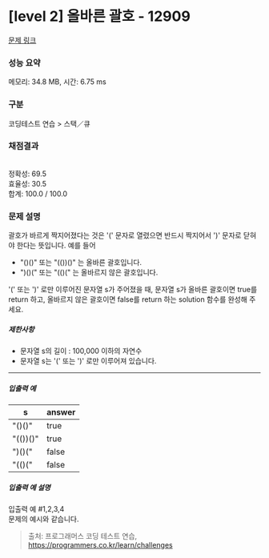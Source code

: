 # [level 2] 올바른 괄호 - 12909 

[문제 링크](https://school.programmers.co.kr/learn/courses/30/lessons/12909) 

### 성능 요약

메모리: 34.8 MB, 시간: 6.75 ms

### 구분

코딩테스트 연습 > 스택／큐

### 채점결과

<br/>정확성: 69.5<br/>효율성: 30.5<br/>합계: 100.0 / 100.0

### 문제 설명

<p style="user-select: auto;">괄호가 바르게 짝지어졌다는 것은 '(' 문자로 열렸으면 반드시 짝지어서 ')' 문자로 닫혀야 한다는 뜻입니다. 예를 들어</p>

<ul style="user-select: auto;">
<li style="user-select: auto;">"()()" 또는 "(())()" 는 올바른 괄호입니다.</li>
<li style="user-select: auto;">")()(" 또는 "(()(" 는 올바르지 않은 괄호입니다.</li>
</ul>

<p style="user-select: auto;">'(' 또는 ')' 로만 이루어진 문자열 s가 주어졌을 때, 문자열 s가 올바른 괄호이면 true를 return 하고, 올바르지 않은 괄호이면 false를 return 하는 solution 함수를 완성해 주세요.</p>

<h5 style="user-select: auto;">제한사항</h5>

<ul style="user-select: auto;">
<li style="user-select: auto;">문자열 s의 길이 : 100,000 이하의 자연수</li>
<li style="user-select: auto;">문자열 s는 '(' 또는 ')' 로만 이루어져 있습니다.</li>
</ul>

<hr style="user-select: auto;">

<h5 style="user-select: auto;">입출력 예</h5>
<table class="table" style="user-select: auto;">
        <thead style="user-select: auto;"><tr style="user-select: auto;">
<th style="user-select: auto;">s</th>
<th style="user-select: auto;">answer</th>
</tr>
</thead>
        <tbody style="user-select: auto;"><tr style="user-select: auto;">
<td style="user-select: auto;">"()()"</td>
<td style="user-select: auto;">true</td>
</tr>
<tr style="user-select: auto;">
<td style="user-select: auto;">"(())()"</td>
<td style="user-select: auto;">true</td>
</tr>
<tr style="user-select: auto;">
<td style="user-select: auto;">")()("</td>
<td style="user-select: auto;">false</td>
</tr>
<tr style="user-select: auto;">
<td style="user-select: auto;">"(()("</td>
<td style="user-select: auto;">false</td>
</tr>
</tbody>
      </table>
<h5 style="user-select: auto;">입출력 예 설명</h5>

<p style="user-select: auto;">입출력 예 #1,2,3,4<br style="user-select: auto;">
문제의 예시와 같습니다.</p>


> 출처: 프로그래머스 코딩 테스트 연습, https://programmers.co.kr/learn/challenges